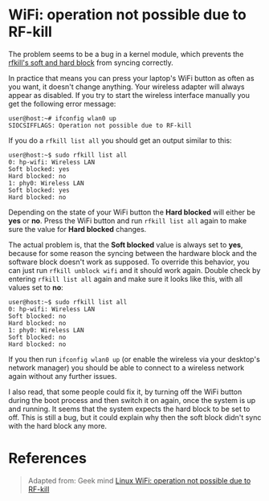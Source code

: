# WiFi: operation not possible due to RF-kill

The problem seems to be a bug in a kernel module, which prevents the [rfkill's soft and hard block][1] from syncing correctly.

In practice that means you can press your laptop's WiFi button as often as you want, it doesn't change anything. Your wireless adapter will always appear as disabled. If you try to start the wireless interface manually you get the following error message:

```
user@host:~# ifconfig wlan0 up
SIOCSIFFLAGS: Operation not possible due to RF-kill
```
If you do a `rfkill list all` you should get an output similar to this:
```
user@host:~$ sudo rfkill list all
0: hp-wifi: Wireless LAN
Soft blocked: yes
Hard blocked: no
1: phy0: Wireless LAN
Soft blocked: yes
Hard blocked: no
```
Depending on the state of your WiFi button the **Hard blocked** will either be **yes** or **no**. Press the WiFi button and run `rfkill list all` again to make sure the value for **Hard blocked** changes.

The actual problem is, that the **Soft blocked** value is always set to **yes**, because for some reason the syncing between the hardware block and the software block doesn't work as supposed. To override this behavior, you can just run `rfkill unblock wifi` and it should work again. Double check by entering `rfkill list all` again and make sure it looks like this, with all values set to **no**:
```
user@host:~$ sudo rfkill list all
0: hp-wifi: Wireless LAN
Soft blocked: no
Hard blocked: no
1: phy0: Wireless LAN
Soft blocked: no
Hard blocked: no
```
If you then run `ifconfig wlan0 up` (or enable the wireless via your desktop's network manager) you should be able to connect to a wireless network again without any further issues.

I also read, that some people could fix it, by turning off the WiFi button during the boot process and then switch it on again, once the system is up and running. It seems that the system expects the hard block to be set to off. This is still a bug, but it could explain why then the soft block didn't sync with the hard block any more.

# References

> Adapted from: Geek mind
> [Linux WiFi: operation not possible due to RF-kill][2]

<!-- REFERENCES -->
[1]: https://www.mjmwired.net/kernel/Documentation/rfkill.txt
[2]: http://www.geekmind.net/2011/01/linux-wifi-operation-not-possible-due.html
